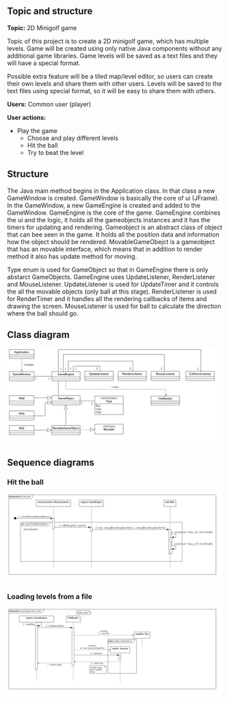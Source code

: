 ## Topic and structure

**Topic:** 2D Minigolf game

Topic of this project is to create a 2D minigolf game, which has multiple levels. Game will be created using only native Java components without any additional game libraries. Game levels will be saved as a text files and they will have a special format.

Possible extra feature will be a tiled map/level editor, so users can create their own levels and share them with other users. Levels will be saved to the text files using special format, so it will be easy to share them with others. 

**Users:** Common user (player)

**User actions:**
* Play the game
  * Choose and play different levels
  * Hit the ball
  * Try to beat the level

## Structure
The Java main method begins in the Application class. In that class a new GameWindow is created. GameWindow is basically the core of ui (JFrame). In the GameWindow, a new GameEngine is created and added to the GameWindow. GameEngine is the core of the game. GameEngine combines the ui and the logic, it holds all the gameobjects instances and it has the timers for updating and rendering. Gameobject is an abstract class of object that can bee seen in the game. It holds all the position data and information how the object should be rendered. MovableGameObejct is a gameobject that has an movable interface, which means that in addition to render method it also has update method for moving.

Type enum is used for GameObject so that in GameEngine there is only abstarct GameObjects. GameEngine uses UpdateListener, RenderListener and MouseListener. UpdateListener is used for UpdateTimer and it controls the all the movable objects (only ball at this stage). RenderListener is used for RenderTimer and it handles all the rendering callbacks of items and drawing the screen. MouseListener is used for ball to calculate the direction where the ball should go.

## Class diagram
![Stage4ClassDiagram](diagrams/images/Stage5ClassDiagram.png)

## Sequence diagrams

### Hit the ball
![SeqDiagram1](diagrams/images/SeqDiagram1.png)

### Loading levels from a file
![SeqDiagram2](diagrams/images/SeqDiagram2.png)